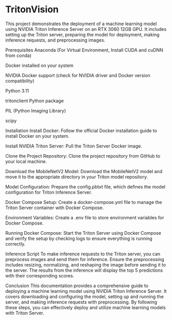 # TritonVision

This project demonstrates the deployment of a machine learning model using NVIDIA Triton Inference Server on an RTX 3060 12GB GPU. It includes setting up the Triton server, preparing the model for deployment, making inference requests, and preprocessing images.

Prerequisites
Anaconda (For Virtual Environment, Install CUDA and cuDNN from conda)

Docker installed on your system

NVIDIA Docker support (check for NVIDIA driver and Docker version compatibility)

Python 3.11

tritonclient Python package

PIL (Python Imaging Library)

scipy

Installation
Install Docker: Follow the official Docker installation guide to install Docker on your system.

Install NVIDIA Triton Server: Pull the Triton Server Docker image.

Clone the Project Repository: Clone the project repository from GitHub to your local machine.

Download the MobileNetV2 Model: Download the MobileNetV2 model and move it to the appropriate directory in your Triton model repository.

Model Configuration: Prepare the config.pbtxt file, which defines the model configuration for Triton Inference Server.

Docker Compose Setup: Create a docker-compose.yml file to manage the Triton Server container with Docker Compose.

Environment Variables: Create a .env file to store environment variables for Docker Compose.

Running Docker Compose: Start the Triton Server using Docker Compose and verify the setup by checking logs to ensure everything is running correctly.

Inference Script
To make inference requests to the Triton server, you can preprocess images and send them for inference. Ensure the preprocessing includes resizing, normalizing, and reshaping the image before sending it to the server. The results from the inference will display the top 5 predictions with their corresponding scores.

Conclusion
This documentation provides a comprehensive guide to deploying a machine learning model using NVIDIA Triton Inference Server. It covers downloading and configuring the model, setting up and running the server, and making inference requests with preprocessing. By following these steps, you can effectively deploy and utilize machine learning models with Triton Server.

